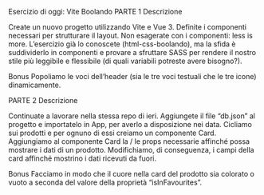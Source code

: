 Esercizio di oggi: Vite Boolando
PARTE 1
Descrizione

Create un nuovo progetto utilizzando Vite e Vue 3. Definite i componenti necessari per strutturare il layout.
Non esagerate con i componenti: less is more.
L’esercizio già lo conoscete (html-css-boolando), ma la sfida è suddividerlo in componenti e provare a sfruttare SASS per rendere il nostro stile più leggibile e flessibile (di quali variabili potreste avere bisogno?).

Bonus
Popoliamo le voci dell’header (sia le tre voci testuali che le tre icone) dinamicamente.

PARTE 2
Descrizione

Continuate a lavorare nella stessa repo di ieri.
Aggiungete il file “db.json” al progetto e importatelo in App, per averlo a disposizione nei data. Cicliamo sui prodotti e per ognuno di essi creiamo un componente Card.
Aggiungiamo al componente Card la / le props necessarie affinché possa mostrare i dati di un prodotto. Modifichiamo, di conseguenza, i campi della card affinché mostrino i dati ricevuti da fuori.

Bonus
Facciamo in modo che il cuore nella card del prodotto sia colorato o vuoto a seconda del valore della proprietà “isInFavourites”.

